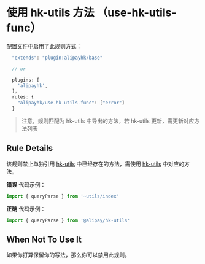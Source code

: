 # 使用 hk-utils 方法 （use-hk-utils-func）

配置文件中启用了此规则方式：

```js
  "extends": "plugin:alipayhk/base"

  // or

  plugins: [
    'alipayhk',
  ],
  rules: {
    "alipayhk/use-hk-utils-func": ["error"]
  }
```   

> 注意，规则匹配为 hk-utils 中导出的方法，若 hk-utils 更新，需更新对应方法列表

## Rule Details

该规则禁止单独引用 [hk-utils](https://docs.antfin-inc.com/hk-utils-docs/) 中已经存在的方法，需使用 [hk-utils](https://docs.antfin-inc.com/hk-utils-docs/) 中对应的方法。

**错误** 代码示例：

```js
import { queryParse } from '~utils/index'

```

**正确** 代码示例：

```js
import { queryParse } from '@alipay/hk-utils'

```

## When Not To Use It

如果你打算保留你的写法，那么你可以禁用此规则。
